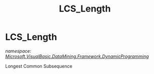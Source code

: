 ﻿---
title: LCS_Length
---

# LCS_Length
_namespace: [Microsoft.VisualBasic.DataMining.Framework.DynamicProgramming](N-Microsoft.VisualBasic.DataMining.Framework.DynamicProgramming.html)_

Longest Common Subsequence




